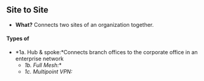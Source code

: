## Site to Site
- **What?** Connects two sites of an organization together.

#### Types of 
- *1a. Hub & spoke:*Connects branch offices to the corporate office in an enterprise network
  - *1b. Full Mesh:**
  - *1c. Multipoint VPN:*
